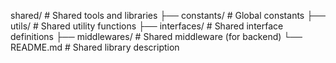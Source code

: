 shared/                   # Shared tools and libraries
├── constants/            # Global constants
├── utils/                # Shared utility functions
├── interfaces/           # Shared interface definitions
├── middlewares/          # Shared middleware (for backend)
└── README.md             # Shared library description
